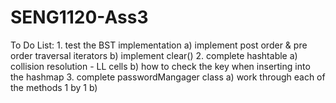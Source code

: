 # SENG1120-Ass3


To Do List:
    1. test the BST implementation 
        a) implement post order & pre order traversal iterators
        b) implement clear()
    2. complete hashtable
        a) collision resolution - LL cells
        b) how to check the key when inserting into the hashmap
    3. complete passwordMangager class
        a) work through each of the methods 1 by 1
        b)